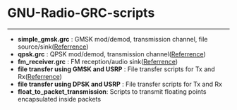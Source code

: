 # GNU-Radio-GRC-scripts

------------

- **simple_gmsk.grc** : GMSK mod/demod, transmission channel, file source/sink([Referrence](https://pwnhome.wordpress.com/2011/01/19/intro-to-gnuradio-and-the-usrp-part-1/ "Referrence"))
- **qpsk.grc** : QPSK mod/demod, transmission channel([Referrence](https://wiki.gnuradio.org/index.php/Guided_Tutorial_PSK_Demodulation "Referrence"))
- **fm_receiver.grc** : FM reception/audio sink([Referrence](http://play.fallows.ca/wp/radio/software-defined-radio/gnuradio-fm-receiver-getting-started/ "Referrence"))
- **file transfer using GMSK and USRP** : File transfer scripts for Tx and Rx([Referrence](https://www.youtube.com/watch?v=In6mwPbp-24 "Referrence"))
- **file transfer using DPSK and USRP** : File transfer scripts for Tx and Rx
- **float_to_packet_transmission**: Scripts to transmit floating points encapsulated inside packets
